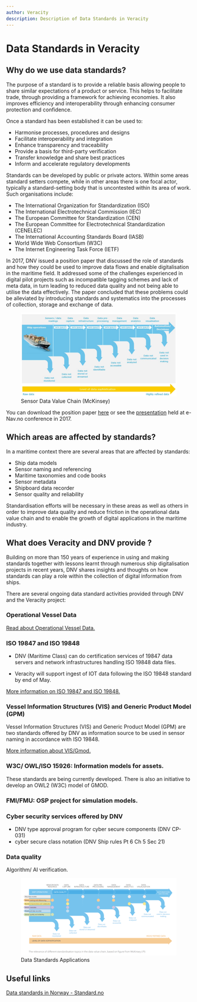 ```yaml
---
author: Veracity
description: Description of Data Standards in Veracity
---
```


# Data Standards in Veracity

## Why do we use data standards?

The purpose of a standard is to provide a reliable basis allowing people to share similar expectations of a product or service. This helps to facilitate trade, through providing a framework for achieving economies. It also improves efficiency and interoperability through enhancing consumer protection and confidence.

Once a standard has been established it can be used to:

- Harmonise processes, procedures and designs
- Facilitate interoperability and integration
- Enhance transparency and traceability
- Provide a basis for third-party verification
- Transfer knowledge and share best practices
- Inform and accelerate regulatory developments

Standards can be developed by public or private actors. Within some areas standard setters compete, while in other areas there is one focal actor, typically a standard-setting body that is uncontested within its area of work. Such organisations include:

- The International Organization for Standardization (ISO)
- The International Electrotechnical Commission (IEC)
- The European Committee for Standardization (CEN)
- The European Committee for Electrotechnical Standardization (CENELEC)
- The International Accounting Standards Board (IASB)
- World Wide Web Consortium (W3C)
- The Internet Engineering Task Force (IETF)

In 2017, DNV issued a position paper that discussed the role of standards and how they could be used to improve data flows and enable digitalisation in the maritime field.  It addressed some of the challenges experienced in digital pilot projects such as incompatible tagging schemes and lack of meta data, in turn leading to reduced data quality and not being able to utilise the data effectively. The paper concluded that these problems could be alleviated by introducing standards and systematics into the processes of collection, storage and exchange of data.

<figure>
	<img src="assets/sensor-data-value-chain-image.png"/>
	<figcaption>Sensor Data Value Chain (McKinsey)</figcaption>
</figure>

You can download the position paper [here](https://www.dnvgl.com/publications/standardisation-as-an-enabler-of-digitalization-in-the-maritime-industry-101853) or see the [presentation](https://www.kystverket.no/globalassets/e-navigation/e-nav.no-2017/2017-ppt/1620-lag_dnv-gl.pdf) held at e-Nav.no conference in 2017.

## Which areas are affected by standards?

In a maritime context there are several areas that are affected by standards:

- Ship data models
- Sensor naming and referencing
- Maritime taxonomies and code books
- Sensor metadata
- Shipboard data recorder
- Sensor quality and reliability

Standardisation efforts will be necessary in these areas as well as others in order to improve data quality and reduce friction in the operational data value chain and to enable the growth of digital applications in the maritime industry.

## What does Veracity and DNV provide ?

Building on more than 150 years of experience in using and making standards together with lessons learnt through numerous ship digitalisation projects in recent years, DNV shares insights and thoughts on how standards can play a role within the collection of digital information from ships.

There are several ongoing data standard activities provided through DNV and the Veracity project:

### Operational Vessel Data

[Read about Operational Vessel Data.](operationalvesseldata.md)

### ISO 19847 and ISO 19848

- DNV (Maritime Class) can do certification services of 19847 data servers and network infrastructures handling ISO 19848 data files.

- Veracity will support ingest of IOT data following the ISO 19848 standard by end of May.  

[More information on ISO 19847 and ISO 19848.](iso19847iso19848.md)

### Vessel Information Structures (VIS) and Generic Product Model (GPM)

Vessel Information Structures (VIS) and Generic Product Model (GPM) are two standards offered by DNV as information source to be used in sensor naming in accordance with ISO 19848.

[More information about VIS/Gmod.](vesselinformationsystem.md)

### W3C/ OWL/ISO 15926:  Information models for assets.

These standards are being currently developed. There is also an initiative to develop an OWL2 (W3C) model of GMOD.

### FMI/FMU:  OSP project for simulation models.  

### Cyber security services offered by DNV

-	DNV type approval program for cyber secure components (DNV CP-031)
-	cyber secure class notation  (DNV Ship rules Pt 6 Ch 5 Sec 21)  

### Data quality
Algorithm/ AI verification.  

<figure>
	<img src="assets/application_data_standards.png"/>
	<figcaption>Data Standards Applications</figcaption>
</figure>

## Useful links

[Data standards in Norway - Standard.no ](http://standard.no/)
